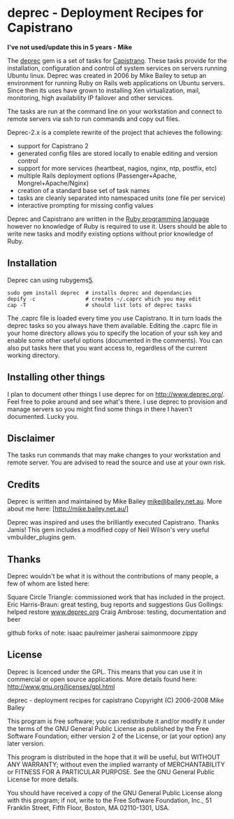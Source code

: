 deprec - Deployment Recipes for Capistrano
==========================================

**I've not used/update this in 5 years - Mike**

The [deprec][1] gem is a set of tasks for [Capistrano][2]. These tasks provide
for the installation, configuration and control of system services on servers
running Ubuntu linux. Deprec was created in 2006 by Mike Bailey to setup an
environment for running Ruby on Rails web applications on Ubuntu servers. Since
then its uses have grown to installing Xen virtualization, mail, monitoring, 
high availability IP failover and other services.

The tasks are run at the command line on your workstation and connect to 
remote servers via ssh to run commands and copy out files.

Deprec-2.x is a complete rewrite of the project that achieves the following:

* support for Capistrano 2
* generated config files are stored locally to enable editing and version control
* support for more services (heartbeat, nagios, nginx, ntp, postfix, etc) 
* multiple Rails deployment options (Passenger+Apache, Mongrel+Apache/Nginx)
* creation of a standard base set of task names
* tasks are cleanly separated into namespaced units (one file per service)
* interactive prompting for missing config values

Deprec and Capistrano are written in the [Ruby programming language][3] however 
no knowledge of Ruby is required to use it. Users should be able to write 
new tasks and modify existing options without prior knowledge of Ruby.


Installation
------------

Deprec can using rubygems[5].

	sudo gem install deprec  # installs deprec and dependancies 
	depify -c                # creates ~/.caprc which you may edit
	cap -T                   # should list lots of deprec tasks

The .caprc file is loaded every time you use Capistrano. It in turn loads 
the deprec tasks so you always have them available. Editing the .caprc file 
in your home directory allows you to specify the location of your ssh key
and enable some other useful options (documented in the comments). You can
also put tasks here that you want access to, regardless of the current working
directory.


Installing other things
-----------------------

I plan to document other things I use deprec for on http://www.deprec.org/. 
Feel free to poke around and see what's there. I use deprec to provision and 
manage servers so you might find some things in there I haven't documented. Lucky you.


Disclaimer
----------

The tasks run commands that may make changes to your workstation and remote server. 
You are advised to read the source and use at your own risk.


Credits
-------

Deprec is written and maintained by Mike Bailey <mike@bailey.net.au>. 
More about me here: [http://mike.bailey.net.au/]

Deprec was inspired and uses the brilliantly executed Capistrano. Thanks Jamis!
This gem includes a modified copy of Neil Wilson's very useful vmbuilder_plugins gem.


Thanks
------

Deprec wouldn't be what it is without the contributions of many people, a few of whom are listed here:

  Square Circle Triangle: commissioned work that has included in the project.
  Eric Harris-Braun: great testing, bug reports and suggestions
  Gus Gollings: helped restore www.deprec.org
  Craig Ambrose: testing, documentation and beer

  github forks of note:
    isaac
    paulreimer
    jasherai
    saimonmoore
    zippy


License
-------

Deprec is licenced under the GPL. This means that you can use it in commercial 
or open source applications. More details found here:
http://www.gnu.org/licenses/gpl.html

deprec - deployment recipes for capistrano
Copyright (C) 2006-2008 Mike Bailey

This program is free software; you can redistribute it and/or
modify it under the terms of the GNU General Public License
as published by the Free Software Foundation; either version 2
of the License, or (at your option) any later version.

This program is distributed in the hope that it will be useful,
but WITHOUT ANY WARRANTY; without even the implied warranty of
MERCHANTABILITY or FITNESS FOR A PARTICULAR PURPOSE.  See the
GNU General Public License for more details.

You should have received a copy of the GNU General Public License
along with this program; if not, write to the Free Software
Foundation, Inc., 51 Franklin Street, Fifth Floor, Boston, MA  02110-1301, USA.


[1]: http://www.deprec.org/
[2]: http://www.capify.org/
[3]: http://www.ruby-lang.org/en/
[4]: http://rubyforge.org/
[5]: http://rubygems.org/
[6]: http://www.sct.com.au/
